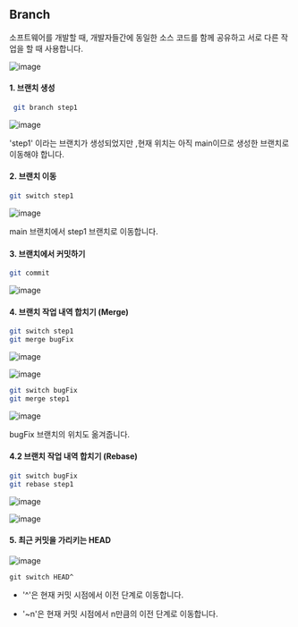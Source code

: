 ## Branch

소프트웨어를 개발할 때, 개발자들간에 동일한 소스 코드를 함께 공유하고 서로 다른 작업을 할 때 사용합니다.

![image](https://github.com/kylo-dev/Git-Study/assets/103489352/eccd4ff3-b8d7-42a4-99ff-76dc655d426b)


#### 1. 브랜치 생성
```bash
 git branch step1
```

![image](https://github.com/kylo-dev/Git-Study/assets/103489352/bc3a4757-f7a8-4de2-8353-51043f480a1e)

'step1' 이라는 브랜치가 생성되었지만 ,현재 위치는 아직 main이므로 생성한 브랜치로 이동해야 합니다.

#### 2. 브랜치 이동
```bash
git switch step1
```

![image](https://github.com/kylo-dev/Git-Study/assets/103489352/7c7293e1-8522-4155-bbee-b01c0128b666)

main 브랜치에서 step1 브랜치로 이동합니다.

#### 3. 브랜치에서 커밋하기
```bash
git commit
```

![image](https://github.com/kylo-dev/Git-Study/assets/103489352/d95312bb-d9ef-48da-828e-98b5a9cace55)

#### 4. 브랜치 작업 내역 합치기 (Merge)
```bash
git switch step1
git merge bugFix
```

![image](https://github.com/kylo-dev/Git-Study/assets/103489352/61ba3085-771a-43e9-a177-824301005406)

![image](https://github.com/kylo-dev/Git-Study/assets/103489352/eed3a899-d395-4161-88e1-df907a383ae1)


```bash
git switch bugFix
git merge step1
```

![image](https://github.com/kylo-dev/Git-Study/assets/103489352/75e5af2c-c936-4388-8dea-ac02f43cb8a4)

bugFix 브랜치의 위치도 옮겨줍니다.

#### 4.2 브랜치 작업 내역 합치기 (Rebase)
```bash
git switch bugFix
git rebase step1
```

![image](https://github.com/kylo-dev/Git-Study/assets/103489352/91ead461-502b-42a6-8846-1ac240ff1467)

![image](https://github.com/kylo-dev/Git-Study/assets/103489352/6f9a0f28-288b-4aad-a93b-96bf6c960dd3)


#### 5. 최근 커밋을 가리키는 HEAD

![image](https://github.com/kylo-dev/Git-Study/assets/103489352/efe2f7a9-74ed-4f72-b242-d54c41103db0)

```
git switch HEAD^
```
* '^'은 현재 커밋 시점에서 이전 단계로 이동합니다.

* '~n'은 현재 커밋 시점에서 n만큼의 이전 단계로 이동합니다.
